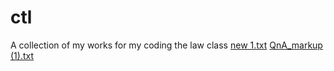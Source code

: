 
# ctl
A collection of my works for my coding the law class
[new 1.txt](https://github.com/clang234/ctl/files/7023833/new.1.txt)
[QnA_markup (1).txt](https://github.com/clang234/ctl/files/7067366/QnA_markup.1.txt)
